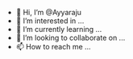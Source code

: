 - 👋 Hi, I’m @Ayyaraju
- 👀 I’m interested in ...
- 🌱 I’m currently learning ...
- 💞️ I’m looking to collaborate on ...
- 📫 How to reach me ...

<!---
Ayyaraju/Ayyaraju is a ✨ special ✨ repository because its `README.md` (this file) appears on your GitHub profile.
You can click the Preview link to take a look at your changes.
--->
